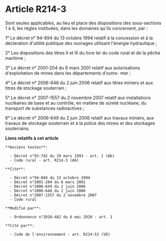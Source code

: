 # Article R214-3

Sont seules applicables, au lieu et place des dispositions des sous-sections 1 à 4, les règles instituées, dans les domaines
qu'ils concernent, par : 

1° Le décret n° 94-894 du 13 octobre 1994 relatif à la concession et à la déclaration d'utilité publique des ouvrages
utilisant l'énergie hydraulique ; 

2° Les dispositions des titres II et III du livre Ier du code rural et de la pêche maritime  ; 

3° Le décret n° 2001-204 du 6 mars 2001 relatif aux autorisations d'exploitation de mines dans les départements d'outre-
mer ; 

4° Le décret n° 2006-648 du 2 juin 2006 relatif aux titres miniers et aux titres de stockage souterrain ; 

5° Le décret n° 2007-1557 du 2 novembre 2007 relatif aux installations nucléaires de base et au contrôle, en matière de
sûreté nucléaire, du transport de substances radioactives ; 

6° Le décret n° 2006-649 du 2 juin 2006 relatif aux travaux miniers, aux travaux de stockage souterrain et à la police des
mines et des stockages souterrains.

**Liens relatifs à cet article**

	**Anciens textes**:

	  - Décret n°93-742 du 29 mars 1993 - art. 1 (Ab)
	  - Code rural - art. R214-3 (Ab)

	**Cite**:

	  - Décret n°94-894 du 13 octobre 1994
	  - Décret n°2001-204 du 6 mars 2001
	  - Décret n°2006-649 du 2 juin 2006
	  - Décret n°2006-648 du 2 juin 2006
	  - Décret n°2007-1557 du 2 novembre 2007
	  - Code rural

	**Modifié par**:

	  - Ordonnance n°2010-462 du 6 mai 2010 - art. 1

	**Cité par**:

	  - Code de l'environnement - art. R214-53 (VD)
